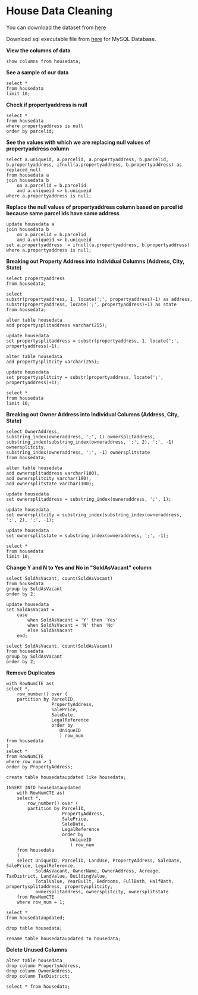 # House Data Cleaning
You can download the dataset from [here](https://github.com/guri634/House-Sales-Analysis/blob/main/Housing%20Data.csv)

Download sql executable file from [here](https://github.com/guri634/House-Sales-Analysis/blob/main/Housing_data_cleaning.sql) for MySQL Database.

**View the columns of data**
```
show columns from housedata;
```

**See a sample of our data**
```
select *
from housedata
limit 10;
```

**Check if propertyaddress is null**
```
select *
from housedata
where propertyaddress is null
order by parcelid; 
```

**See the values with which we are replacing null values of propertyaddress column**
```
select a.uniqueid, a.parcelid, a.propertyaddress, b.parcelid, b.propertyaddress, ifnull(a.propertyaddress, b.propertyaddress) as replaced_null
from housedata a
join housedata b
	on a.parcelid = b.parcelid
    and a.uniqueid <> b.uniqueid
where a.propertyaddress is null;
```

**Replace the null values of propertyaddress column based on parcel id because same parcel ids have same address**
```
update housedata a
join housedata b
	on a.parcelid = b.parcelid
    and a.uniqueid <> b.uniqueid
set a.propertyaddress  = ifnull(a.propertyaddress, b.propertyaddress)
where a.propertyaddress is null;
```

**Breaking out Property Address into Individual Columns (Address, City, State)**
```
select propertyaddress 
from housedata;
```

```
select
substr(propertyaddress, 1, locate(';', propertyaddress)-1) as address,
substr(propertyaddress, locate(';', propertyaddress)+1) as state
from housedata;
```

```
alter table housedata
add propertysplitaddress varchar(255);
```

```
update housedata
set propertysplitaddress = substr(propertyaddress, 1, locate(';', propertyaddress)-1);
```

```
alter table housedata
add propertysplitcity varchar(255);
```

```
update housedata
set propertysplitcity = substr(propertyaddress, locate(';', propertyaddress)+1);
```

```
select *
from housedata
limit 10;
```

**Breaking out Owner Address into Individual Columns (Address, City, State)**
```
select OwnerAddress,
substring_index(owneraddress, ';', 1) ownersplitaddress,
substring_index(substring_index(owneraddress, ';', 2), ';', -1) ownersplitcity,
substring_index(owneraddress, ';', -1) ownersplitstate
from housedata;
```

```
alter table housedata
add ownersplitaddress varchar(100),
add ownersplitcity varchar(100),
add ownersplitstate varchar(100);
```

```
update housedata
set ownersplitaddress = substring_index(owneraddress, ';', 1);
```

```
update housedata
set ownersplitcity = substring_index(substring_index(owneraddress, ';', 2), ';', -1);
```

```
update housedata
set ownersplitstate = substring_index(owneraddress, ';', -1);
```

```
select *
from housedata
limit 10;
```

**Change Y and N to Yes and No in "SoldAsVacant" column**
```
select SoldAsVacant, count(SoldAsVacant)
from housedata
group by SoldAsVacant
order by 2;
```

```
update housedata
set SoldAsVacant = 
	case
		when SoldAsVacant = 'Y' then 'Yes'
        when SoldAsVacant = 'N' then 'No'
        else SoldAsVacant
	end;
```

```
select SoldAsVacant, count(SoldAsVacant)
from housedata
group by SoldAsVacant
order by 2;
```


**Remove Duplicates**
```
with RowNumCTE as(
select *,
	row_number() over (
    partition by ParcelID,
				 PropertyAddress,
                 SalePrice,
                 SaleDate,
                 LegalReference
                 order by 
					UniqueID
                    ) row_num
from housedata
)
select *
from RowNumCTE
where row_num > 1
order by PropertyAddress;
```

```
create table housedataupdated like housedata;
```

```
INSERT INTO housedataupdated
	with RowNumCTE as(
	select *,
		row_number() over (
		partition by ParcelID,
					 PropertyAddress,
					 SalePrice,
					 SaleDate,
					 LegalReference
					 order by 
						UniqueID
						) row_num
	from housedata
	)
	select UniqueID, ParcelID, LandUse, PropertyAddress, SaleDate, SalePrice, LegalReference,
		   SoldAsVacant, OwnerName, OwnerAddress, Acreage, TaxDistrict, LandValue, BuildingValue,
		   TotalValue, YearBuilt, Bedrooms, FullBath, HalfBath, propertysplitaddress, propertysplitcity,
		   ownersplitaddress, ownersplitcity, ownersplitstate
	from RowNumCTE
	where row_num = 1;
```

```
select * 
from housedataupdated;
```

```
drop table housedata;
```

```
rename table housedataupdated to housedata;
```

**Delete Unused Columns**
```
alter table housedata
drop column PropertyAddress,
drop column OwnerAddress,
drop column TaxDistrict;
```

```
select * from housedata;
```
